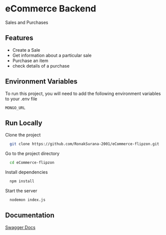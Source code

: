 
# eCommerce Backend

Sales and Purchases

## Features

- Create a Sale
- Get information about a particular sale
- Purchase an item
- check details of a purchase


## Environment Variables

To run this project, you will need to add the following environment variables to your .env file

`MONGO_URL`

## Run Locally

Clone the project

```bash
  git clone https://github.com/RonakSurana-2001/eCommerce-flipzon.git
```

Go to the project directory

```bash
  cd eCommerce-flipzon
```

Install dependencies

```bash
  npm install
```

Start the server

```bash
  nodemon index.js
```


## Documentation

[Swagger Docs](https://ecommerce-flipzon.onrender.com/docs)

